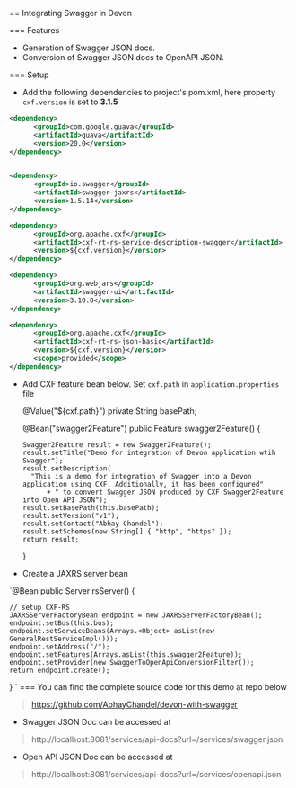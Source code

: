 == Integrating Swagger in Devon

=== Features
* Generation of Swagger JSON docs.
* Conversion of Swagger JSON docs to OpenAPI JSON.

=== Setup 
* Add the following dependencies to project's pom.xml, here property `cxf.version` is set to **3.1.5**

```xml
<dependency>
      <groupId>com.google.guava</groupId>
      <artifactId>guava</artifactId>
      <version>20.0</version>
</dependency>


<dependency>
      <groupId>io.swagger</groupId>
      <artifactId>swagger-jaxrs</artifactId>
      <version>1.5.14</version>
</dependency>

<dependency>
      <groupId>org.apache.cxf</groupId>
      <artifactId>cxf-rt-rs-service-description-swagger</artifactId>
      <version>${cxf.version}</version>
</dependency>

<dependency>
      <groupId>org.webjars</groupId>
      <artifactId>swagger-ui</artifactId>
      <version>3.10.0</version>
</dependency>

<dependency>
      <groupId>org.apache.cxf</groupId>
      <artifactId>cxf-rt-rs-json-basic</artifactId>
      <version>${cxf.version}</version>
      <scope>provided</scope>
</dependency>
```
* Add CXF feature bean below. Set `cxf.path` in `application.properties` file

    @Value("${cxf.path}")
    private String basePath;

    @Bean("swagger2Feature")
    public Feature swagger2Feature() {

      Swagger2Feature result = new Swagger2Feature();
      result.setTitle("Demo for integration of Devon application wtih Swagger");
      result.setDescription(
        "This is a demo for integration of Swagger into a Devon application using CXF. Additionally, it has been configured"
            + " to convert Swagger JSON produced by CXF Swagger2Feature into Open API JSON");
      result.setBasePath(this.basePath);
      result.setVersion("v1");
      result.setContact("Abhay Chandel");
      result.setSchemes(new String[] { "http", "https" });
      return result;
    }

* Create a JAXRS server bean

`@Bean
  public Server rsServer() {

    // setup CXF-RS
    JAXRSServerFactoryBean endpoint = new JAXRSServerFactoryBean();
    endpoint.setBus(this.bus);
    endpoint.setServiceBeans(Arrays.<Object> asList(new GeneralRestServiceImpl()));
    endpoint.setAddress("/");
    endpoint.setFeatures(Arrays.asList(this.swagger2Feature));
    endpoint.setProvider(new SwaggerToOpenApiConversionFilter());
    return endpoint.create();
  }
`
=== You can find the complete source code for this demo at repo below

> https://github.com/AbhayChandel/devon-with-swagger
* Swagger JSON Doc can be accessed at
> http://localhost:8081/services/api-docs?url=/services/swagger.json
* Open API JSON Doc can be accessed at
> http://localhost:8081/services/api-docs?url=/services/openapi.json

